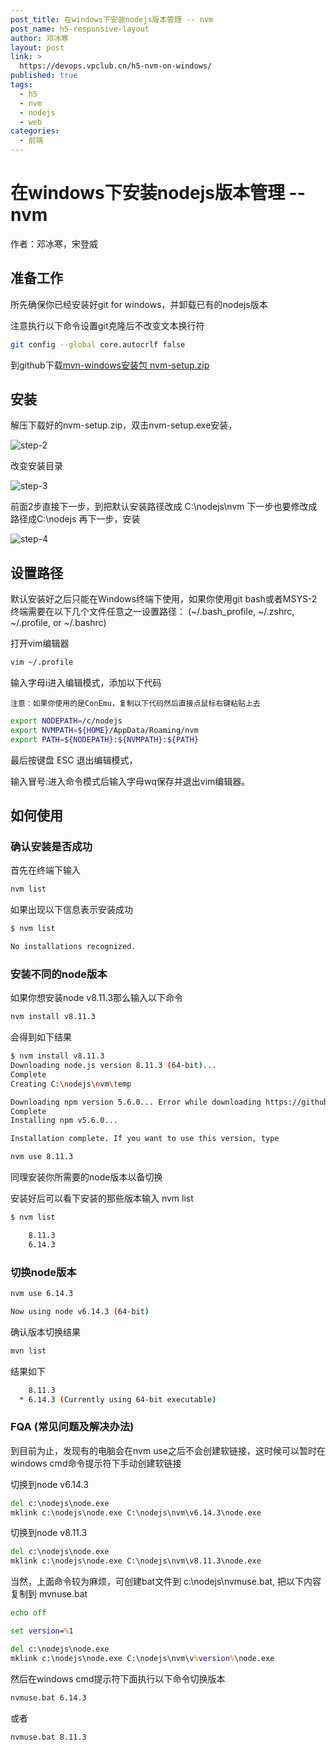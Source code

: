 ```yaml
---
post_title: 在windows下安装nodejs版本管理 -- nvm
post_name: h5-responsive-layout
author: 邓冰寒
layout: post
link: >
  https://devops.vpclub.cn/h5-nvm-on-windows/
published: true
tags:
  - h5
  - nvm
  - nodejs
  - web
categories:
  - 前端
---
```


# 在windows下安装nodejs版本管理 -- nvm

作者：邓冰寒，宋登威

## 准备工作

所先确保你已经安装好git for windows，并卸载已有的nodejs版本

注意执行以下命令设置git克隆后不改变文本换行符

```bash
git config --global core.autocrlf false
```


到github下载[mvn-windows安装包 nvm-setup.zip](https://github.com/coreybutler/nvm-windows/releases/download/1.1.7/nvm-setup.zip)

## 安装

解压下载好的nvm-setup.zip，双击nvm-setup.exe安装，

![step-2](/images/h5-nvm-on-windows/install-step-2.png)

改变安装目录

![step-3](/images/h5-nvm-on-windows/install-step-3.png)

前面2步直接下一步，到把默认安装路径改成 C:\nodejs\nvm 下一步也要修改成路径成C:\nodejs 再下一步，安装

![step-4](/images/h5-nvm-on-windows/install-step-4.png)

## 设置路径

默认安装好之后只能在Windows终端下使用，如果你使用git bash或者MSYS-2终端需要在以下几个文件任意之一设置路径：
(~/.bash_profile, ~/.zshrc, ~/.profile, or ~/.bashrc)

打开vim编辑器

```bash
vim ~/.profile
```

输入字母i进入编辑模式，添加以下代码

`注意：如果你使用的是ConEmu，复制以下代码然后直接点鼠标右键粘贴上去`

```bash
export NODEPATH=/c/nodejs
export NVMPATH=${HOME}/AppData/Roaming/nvm
export PATH=${NODEPATH}:${NVMPATH}:${PATH}
```

最后按键盘 ESC 退出编辑模式，

输入冒号:进入命令模式后输入字母wq保存并退出vim编辑器。

## 如何使用

### 确认安装是否成功

首先在终端下输入

```bash
nvm list
```

如果出现以下信息表示安装成功

```bash
$ nvm list

No installations recognized.
```

### 安装不同的node版本

如果你想安装node v8.11.3那么输入以下命令

```bash
nvm install v8.11.3
```

会得到如下结果

```bash
$ nvm install v8.11.3
Downloading node.js version 8.11.3 (64-bit)...
Complete
Creating C:\nodejs\nvm\temp

Downloading npm version 5.6.0... Error while downloading https://github.com/npm/npm/archive/v5.6.0.zip - read tcp 172.16.0.163:58767->54.251.140.56:443: wsarecv: An existing connection was forcibly closed by the remote host.
Complete
Installing npm v5.6.0...

Installation complete. If you want to use this version, type

nvm use 8.11.3
```

同理安装你所需要的node版本以备切换

安装好后可以看下安装的那些版本输入 nvm list

```bash
$ nvm list

    8.11.3
    6.14.3
```

### 切换node版本

```bash
nvm use 6.14.3
```

```bash
Now using node v6.14.3 (64-bit)
```

确认版本切换结果

```bash
mvn list
```

结果如下

```bash
    8.11.3
  * 6.14.3 (Currently using 64-bit executable)
```

### FQA (常见问题及解决办法)

到目前为止，发现有的电脑会在nvm use之后不会创建软链接，这时候可以暂时在windows cmd命令提示符下手动创建软链接

切换到node v6.14.3

```cmd
del c:\nodejs\node.exe
mklink c:\nodejs\node.exe C:\nodejs\nvm\v6.14.3\node.exe
```

切换到node v8.11.3

```cmd
del c:\nodejs\node.exe
mklink c:\nodejs\node.exe C:\nodejs\nvm\v8.11.3\node.exe
```

当然，上面命令较为麻烦，可创建bat文件到 c:\nodejs\nvmuse.bat, 把以下内容复制到 mvnuse.bat

```bat
echo off

set version=%1

del c:\nodejs\node.exe
mklink c:\nodejs\node.exe C:\nodejs\nvm\v%version%\node.exe
```

然后在windows cmd提示符下面执行以下命令切换版本

```cmd
nvmuse.bat 6.14.3
```

或者

```cmd
nvmuse.bat 8.11.3
```



